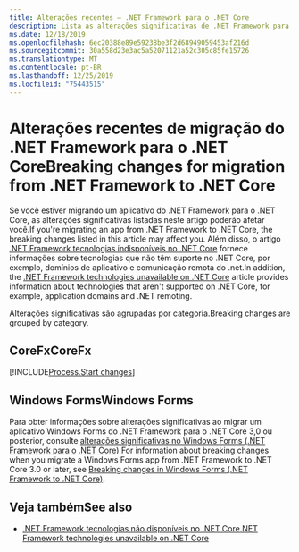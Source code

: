 ```yaml
---
title: Alterações recentes – .NET Framework para o .NET Core
description: Lista as alterações significativas de .NET Framework para o .NET Core.
ms.date: 12/18/2019
ms.openlocfilehash: 6ec20388e89e59238be3f2d68949059453af216d
ms.sourcegitcommit: 30a558d23e3ac5a52071121a52c305c85fe15726
ms.translationtype: MT
ms.contentlocale: pt-BR
ms.lasthandoff: 12/25/2019
ms.locfileid: "75443515"
---
```

# <a name="breaking-changes-for-migration-from-net-framework-to-net-core"></a><span data-ttu-id="e7f46-103">Alterações recentes de migração do .NET Framework para o .NET Core</span><span class="sxs-lookup"><span data-stu-id="e7f46-103">Breaking changes for migration from .NET Framework to .NET Core</span></span>

<span data-ttu-id="e7f46-104">Se você estiver migrando um aplicativo do .NET Framework para o .NET Core, as alterações significativas listadas neste artigo poderão afetar você.</span><span class="sxs-lookup"><span data-stu-id="e7f46-104">If you're migrating an app from .NET Framework to .NET Core, the breaking changes listed in this article may affect you.</span></span> <span data-ttu-id="e7f46-105">Além disso, o artigo [.NET Framework tecnologias indisponíveis no .NET Core](../porting/net-framework-tech-unavailable.md) fornece informações sobre tecnologias que não têm suporte no .NET Core, por exemplo, domínios de aplicativo e comunicação remota do .net.</span><span class="sxs-lookup"><span data-stu-id="e7f46-105">In addition, the [.NET Framework technologies unavailable on .NET Core](../porting/net-framework-tech-unavailable.md) article provides information about technologies that aren't supported on .NET Core, for example, application domains and .NET remoting.</span></span>

<span data-ttu-id="e7f46-106">Alterações significativas são agrupadas por categoria.</span><span class="sxs-lookup"><span data-stu-id="e7f46-106">Breaking changes are grouped by category.</span></span>

## <a name="corefx"></a><span data-ttu-id="e7f46-107">CoreFx</span><span class="sxs-lookup"><span data-stu-id="e7f46-107">CoreFx</span></span>

[!INCLUDE[Process.Start changes](~/includes/core-changes/corefx/2.1/process-start-changes.md)]

## <a name="windows-forms"></a><span data-ttu-id="e7f46-108">Windows Forms</span><span class="sxs-lookup"><span data-stu-id="e7f46-108">Windows Forms</span></span>

<span data-ttu-id="e7f46-109">Para obter informações sobre alterações significativas ao migrar um aplicativo Windows Forms do .NET Framework para o .NET Core 3,0 ou posterior, consulte [alterações significativas no Windows Forms (.NET Framework para o .NET Core)](../porting/winforms-breaking-changes.md).</span><span class="sxs-lookup"><span data-stu-id="e7f46-109">For information about breaking changes when you migrate a Windows Forms app from .NET Framework to .NET Core 3.0 or later, see [Breaking changes in Windows Forms (.NET Framework to .NET Core)](../porting/winforms-breaking-changes.md).</span></span>

## <a name="see-also"></a><span data-ttu-id="e7f46-110">Veja também</span><span class="sxs-lookup"><span data-stu-id="e7f46-110">See also</span></span>

- [<span data-ttu-id="e7f46-111">.NET Framework tecnologias não disponíveis no .NET Core</span><span class="sxs-lookup"><span data-stu-id="e7f46-111">.NET Framework technologies unavailable on .NET Core</span></span>](../porting/net-framework-tech-unavailable.md)
